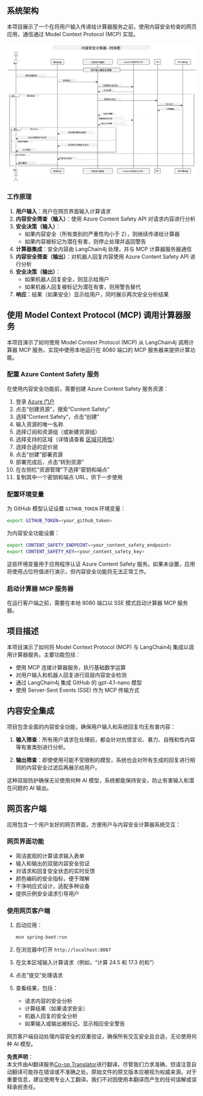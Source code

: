 <!--
CO_OP_TRANSLATOR_METADATA:
{
  "original_hash": "e5ea5e7582f70008ea9bec3b3820f20a",
  "translation_date": "2025-05-16T15:39:04+00:00",
  "source_file": "04-PracticalImplementation/samples/java/containerapp/README.md",
  "language_code": "zh"
}
-->
## 系统架构

本项目展示了一个在将用户输入传递给计算器服务之前，使用内容安全检查的网页应用，通信通过 Model Context Protocol (MCP) 实现。

![系统架构图](../../../../../../translated_images/plant.b079fed84e945b7c2978993a16163bb53f0517cfe3548d2e442ff40d619ba4b4.zh.png)

### 工作原理

1. **用户输入**：用户在网页界面输入计算请求
2. **内容安全筛查（输入）**：使用 Azure Content Safety API 对请求内容进行分析
3. **安全决策（输入）**：
   - 如果内容安全（所有类别的严重性均小于 2），则继续传递给计算器
   - 如果内容被标记为潜在有害，则停止处理并返回警告
4. **计算器集成**：安全内容由 LangChain4j 处理，并与 MCP 计算器服务器通信
5. **内容安全筛查（输出）**：对机器人回复内容使用 Azure Content Safety API 进行分析
6. **安全决策（输出）**：
   - 如果机器人回复安全，则显示给用户
   - 如果机器人回复被标记为潜在有害，则用警告替代
7. **响应**：结果（如果安全）显示给用户，同时展示两次安全分析结果

## 使用 Model Context Protocol (MCP) 调用计算器服务

本项目演示了如何使用 Model Context Protocol (MCP) 从 LangChain4j 调用计算器 MCP 服务。实现中使用本地运行在 8080 端口的 MCP 服务器来提供计算功能。

### 配置 Azure Content Safety 服务

在使用内容安全功能前，需要创建 Azure Content Safety 服务资源：

1. 登录 [Azure 门户](https://portal.azure.com)
2. 点击“创建资源”，搜索“Content Safety”
3. 选择“Content Safety”，点击“创建”
4. 输入资源的唯一名称
5. 选择订阅和资源组（或新建资源组）
6. 选择支持的区域（详情请查看 [区域可用性](https://azure.microsoft.com/en-us/global-infrastructure/services/?products=cognitive-services)）
7. 选择合适的定价层
8. 点击“创建”部署资源
9. 部署完成后，点击“转到资源”
10. 在左侧栏“资源管理”下选择“密钥和端点”
11. 复制其中一个密钥和端点 URL，供下一步使用

### 配置环境变量

为 GitHub 模型认证设置 `GITHUB_TOKEN` 环境变量：
```sh
export GITHUB_TOKEN=<your_github_token>
```

为内容安全功能设置：
```sh
export CONTENT_SAFETY_ENDPOINT=<your_content_safety_endpoint>
export CONTENT_SAFETY_KEY=<your_content_safety_key>
```

这些环境变量用于应用程序认证 Azure Content Safety 服务。如果未设置，应用将使用占位符值进行演示，但内容安全功能将无法正常工作。

### 启动计算器 MCP 服务器

在运行客户端之前，需要在本地 8080 端口以 SSE 模式启动计算器 MCP 服务器。

## 项目描述

本项目演示了如何将 Model Context Protocol (MCP) 与 LangChain4j 集成以调用计算器服务。主要功能包括：

- 使用 MCP 连接计算器服务，执行基础数学运算
- 对用户输入和机器人回复进行双层内容安全检测
- 通过 LangChain4j 集成 GitHub 的 gpt-4.1-nano 模型
- 使用 Server-Sent Events (SSE) 作为 MCP 传输方式

## 内容安全集成

项目包含全面的内容安全功能，确保用户输入和系统回复均无有害内容：

1. **输入筛查**：所有用户请求在处理前，都会针对仇恨言论、暴力、自残和性内容等有害类别进行分析。

2. **输出筛查**：即使使用可能不受限制的模型，系统也会对所有生成的回复进行相同的内容安全过滤后再展示给用户。

这种双层防护确保无论使用何种 AI 模型，系统都能保持安全，防止有害输入和潜在问题的 AI 输出。

## 网页客户端

应用包含一个用户友好的网页界面，方便用户与内容安全计算器系统交互：

### 网页界面功能

- 简洁直观的计算请求输入表单
- 输入和输出的双层内容安全验证
- 对请求和回复安全状态的实时反馈
- 颜色编码的安全指标，便于理解
- 干净响应式设计，适配多种设备
- 提供示例安全请求引导用户

### 使用网页客户端

1. 启动应用：
   ```sh
   mvn spring-boot:run
   ```

2. 在浏览器中打开 `http://localhost:8087`

3. 在文本区域输入计算请求（例如，“计算 24.5 和 17.3 的和”）

4. 点击“提交”处理请求

5. 查看结果，包括：
   - 请求内容的安全分析
   - 计算结果（如果请求安全）
   - 机器人回复的安全分析
   - 如果输入或输出被标记，显示相应安全警告

网页客户端自动处理内容安全的双重验证，确保所有交互安全且合适，无论使用何种 AI 模型。

**免责声明**：  
本文件由AI翻译服务[Co-op Translator](https://github.com/Azure/co-op-translator)进行翻译。尽管我们力求准确，但请注意自动翻译可能存在错误或不准确之处。原始文件的原文版本应被视为权威来源。对于重要信息，建议使用专业人工翻译。我们不对因使用本翻译而产生的任何误解或误释承担责任。